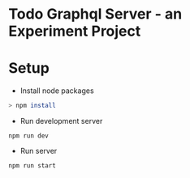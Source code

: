 # Todo Graphql Server - an Experiment Project

# Setup

- Install node packages

```bash
> npm install
```

- Run development server

```
npm run dev
```

- Run server

```
npm run start
```
